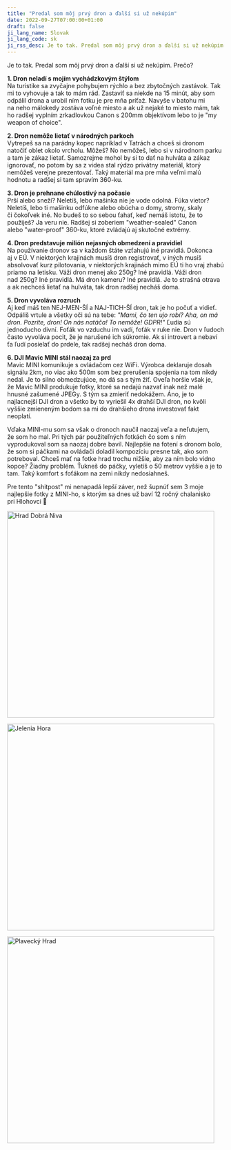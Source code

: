 ```yaml
---
title: "Predal som môj prvý dron a ďalší si už nekúpim"
date: 2022-09-27T07:00:00+01:00
draft: false
ji_lang_name: Slovak
ji_lang_code: sk
ji_rss_desc: Je to tak. Predal som môj prvý dron a ďalší si už nekúpim. Prečo?
---
```


Je to tak. Predal som môj prvý dron a ďalší si už nekúpim. Prečo?

**1. Dron neladí s mojím vychádzkovým štýlom**  
Na turistike sa zvyčajne pohybujem rýchlo a bez zbytočných zastávok. Tak mi to vyhovuje a tak to mám rád. Zastaviť sa niekde na 15 minút, aby som odpálil drona a urobil ním fotku je pre mňa príťaž. Navyše v batohu mi na neho málokedy zostáva voľné miesto a ak už nejaké to miesto mám, tak ho radšej vyplním zrkadlovkou Canon s 200mm objektívom lebo to je "my weapon of choice".

**2. Dron nemôže lietať v národných parkoch**  
Vytrepeš sa na parádny kopec napríklad v Tatrách a chceš si dronom natočiť oblet okolo vrcholu. Môžeš? No nemôžeš, lebo si v národnom parku a tam je zákaz lietať. Samozrejme mohol by si to dať na hulváta a zákaz ignorovať, no potom by sa z videa stal rýdzo privátny materiál, ktorý nemôžeš verejne prezentovať. Taký materiál ma pre mňa veľmi malú hodnotu a radšej si tam spravím 360-ku.

**3. Dron je prehnane chúlostivý na počasie**  
Prší alebo sneží? Neletíš, lebo mašinka nie je vode odolná. Fúka vietor? Neletíš, lebo ti mašinku odfúkne alebo obúcha o domy, stromy, skaly či čokoľvek iné. No budeš to so sebou ťahať, keď nemáš istotu, že to použiješ? Ja veru nie. Radšej si zoberiem "weather-sealed" Canon alebo "water-proof" 360-ku, ktoré zvládajú aj skutočné extrémy.

**4. Dron predstavuje milión nejasných obmedzení a pravidiel**  
Na používanie dronov sa v každom štáte vzťahujú iné pravidlá. Dokonca aj v EÚ. V niektorých krajinách musíš dron registrovať, v iných musíš absolvovať kurz pilotovania, v niektorých krajinách mimo EÚ ti ho vraj zhabú priamo na letisku. Váži dron menej ako 250g? Iné pravidlá. Váži dron nad 250g? Iné pravidlá. Má dron kameru? Iné pravidlá. Je to strašná otrava a ak nechceš lietať na hulváta, tak dron radšej necháš doma.

**5. Dron vyvoláva rozruch**  
Aj keď máš ten NEJ-MEN-ŠÍ a NAJ-TICH-ŠÍ dron, tak je ho počuť a vidieť. Odpáliš vrtule a všetky oči sú na tebe: *"Mami, čo ten ujo robí? Aha, on má dron. Pozrite, dron! On nás natáča! To nemôže! GDPR!"* Ľudia sú jednoducho divní. Foťák vo vzduchu im vadí, foťák v ruke nie. Dron v ľudoch často vyvoláva pocit, že je narušené ich súkromie. Ak si introvert a nebaví ťa ľudí posielať do prdele, tak radšej necháš dron doma.

**6. DJI Mavic MINI stál naozaj za prd**  
Mavic MINI komunikuje s ovládačom cez WiFi. Výrobca deklaruje dosah signálu 2km, no viac ako 500m som bez prerušenia spojenia na tom nikdy nedal. Je to silno obmedzujúce, no dá sa s tým žiť. Oveľa horšie však je, že Mavic MINI produkuje fotky, ktoré sa nedajú nazvať inak než malé hnusné zašumené JPEGy. S tým sa zmieriť nedokážem. Áno, je to najlacnejší DJI dron a všetko by to vyriešil 4x drahší DJI dron, no kvôli vyššie zmieneným bodom sa mi do drahšieho drona investovať fakt neoplatí.

Vďaka MINI-mu som sa však o dronoch naučil naozaj veľa a neľutujem, že som ho mal. Pri tých pár použiteľných fotkách čo som s ním vyprodukoval som sa naozaj dobre bavil. Najlepšie na fotení s dronom bolo, že som si páčkami na ovládači doladil kompozíciu presne tak, ako som potreboval. Chceš mať na fotke hrad trochu nižšie, aby za ním bolo vidno kopce? Žiadny problém. Ťukneš do páčky, vyletíš o 50 metrov vyššie a je to tam. Taký komfort s foťákom na zemi nikdy nedosiahneš.

Pre tento "shitpost" mi nenapadá lepší záver, než šupnúť sem 3 moje najlepšie fotky z MINI-ho, s ktorým sa dnes už baví 12 ročný chalanisko pri Hlohovci 👋

<a href="hrad_dobra_niva.jpg"><img src="hrad_dobra_niva.jpg" alt="Hrad Dobrá Niva" width="480" /></a>

<a href="jelenia_hora.jpg"><img src="jelenia_hora.jpg" alt="Jelenia Hora" width="480" /></a>

<a href="plavecky_hrad.jpg"><img src="plavecky_hrad.jpg" alt="Plavecký Hrad" width="480" /></a>
